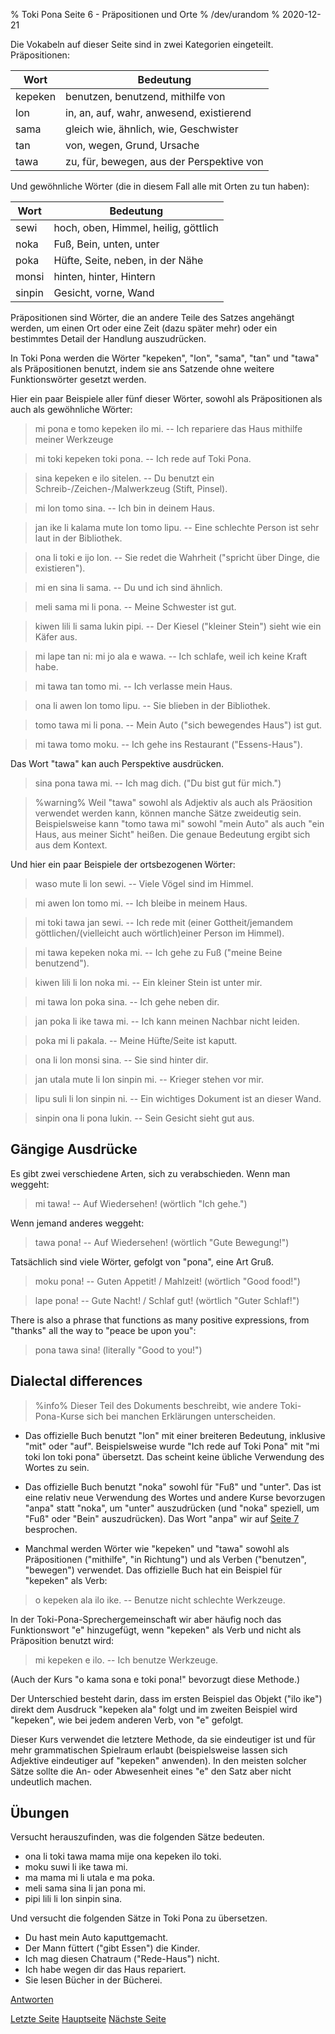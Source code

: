 % Toki Pona Seite 6 - Präpositionen und Orte
% /dev/urandom
% 2020-12-21

Die Vokabeln auf dieser Seite sind in zwei Kategorien eingeteilt. Präpositionen:

| Wort    | Bedeutung                                |
|---------|------------------------------------------|
| kepeken | benutzen, benutzend, mithilfe von        |
| lon     | in, an, auf, wahr, anwesend, existierend |
| sama    | gleich wie, ähnlich, wie, Geschwister    |
| tan     | von, wegen, Grund, Ursache               |
| tawa    | zu, für, bewegen, aus der Perspektive von|

Und gewöhnliche Wörter (die in diesem Fall alle mit Orten zu tun haben):

| Wort    | Bedeutung                                |
|---------|------------------------------------------|
| sewi    | hoch, oben, Himmel, heilig, göttlich     |
| noka    | Fuß, Bein, unten, unter                  |
| poka    | Hüfte, Seite, neben, in der Nähe         |
| monsi   | hinten, hinter, Hintern                  |
| sinpin  | Gesicht, vorne, Wand                     |

Präpositionen sind Wörter, die an andere Teile des Satzes angehängt werden, um einen Ort 
oder eine Zeit (dazu später mehr) oder ein bestimmtes Detail der Handlung auszudrücken.

In Toki Pona werden die Wörter "kepeken", "lon", "sama", "tan" und "tawa" als Präpositionen 
benutzt, indem sie ans Satzende ohne weitere Funktionswörter gesetzt werden.

Hier ein paar Beispiele aller fünf dieser Wörter, sowohl als Präpositionen als auch als 
gewöhnliche Wörter:

> mi pona e tomo kepeken ilo mi. -- Ich repariere das Haus mithilfe meiner Werkzeuge

> mi toki kepeken toki pona. -- Ich rede auf Toki Pona.

> sina kepeken e ilo sitelen. -- Du benutzt ein Schreib-/Zeichen-/Malwerkzeug (Stift, Pinsel).

> mi lon tomo sina. -- Ich bin in deinem Haus.

> jan ike li kalama mute lon tomo lipu. -- Eine schlechte Person ist sehr laut in der Bibliothek.

> ona li toki e ijo lon. -- Sie redet die Wahrheit ("spricht über Dinge, die existieren").

> mi en sina li sama. -- Du und ich sind ähnlich.

> meli sama mi li pona. -- Meine Schwester ist gut.

> kiwen lili li sama lukin pipi. -- Der Kiesel ("kleiner Stein") sieht wie ein Käfer aus.

> mi lape tan ni: mi jo ala e wawa. -- Ich schlafe, weil ich keine Kraft habe.

> mi tawa tan tomo mi. -- Ich verlasse mein Haus.

> ona li awen lon tomo lipu. -- Sie blieben in der Bibliothek.

> tomo tawa mi li pona. -- Mein Auto ("sich bewegendes Haus") ist gut.

> mi tawa tomo moku. -- Ich gehe ins Restaurant ("Essens-Haus").

Das Wort "tawa" kan auch Perspektive ausdrücken.

> sina pona tawa mi. -- Ich mag dich. ("Du bist gut für mich.")

> %warning%
> Weil "tawa" sowohl als Adjektiv als auch als Präosition verwendet werden kann, 
> können manche Sätze zweideutig sein. Beispielsweise kann "tomo tawa mi" sowohl 
> "mein Auto" als auch "ein Haus, aus meiner Sicht" heißen. Die genaue Bedeutung 
> ergibt sich aus dem Kontext.

Und hier ein paar Beispiele der ortsbezogenen Wörter:

> waso mute li lon sewi. -- Viele Vögel sind im Himmel.

> mi awen lon tomo mi. -- Ich bleibe in meinem Haus.

> mi toki tawa jan sewi. -- Ich rede mit (einer Gottheit/jemandem 
> göttlichen/(vielleicht auch wörtlich)einer Person im Himmel).

> mi tawa kepeken noka mi. -- Ich gehe zu Fuß ("meine Beine benutzend").

> kiwen lili li lon noka mi. -- Ein kleiner Stein ist unter mir.

> mi tawa lon poka sina. -- Ich gehe neben dir.

> jan poka li ike tawa mi. -- Ich kann meinen Nachbar nicht leiden.

> poka mi li pakala. -- Meine Hüfte/Seite ist kaputt.

> ona li lon monsi sina. -- Sie sind hinter dir.

> jan utala mute li lon sinpin mi. -- Krieger stehen vor mir.

> lipu suli li lon sinpin ni. -- Ein wichtiges Dokument ist an dieser Wand.

> sinpin ona li pona lukin. -- Sein Gesicht sieht gut aus.

## Gängige Ausdrücke

Es gibt zwei verschiedene Arten, sich zu verabschieden. Wenn man weggeht:

> mi tawa! -- Auf Wiedersehen! (wörtlich "Ich gehe.")

Wenn jemand anderes weggeht:
 
> tawa pona! -- Auf Wiedersehen! (wörtlich "Gute Bewegung!")

Tatsächlich sind viele Wörter, gefolgt von "pona", eine Art Gruß.

> moku pona! -- Guten Appetit! / Mahlzeit! (wörtlich "Good food!")

> lape pona! -- Gute Nacht! / Schlaf gut! (wörtlich "Guter Schlaf!")

There is also a phrase that functions as many positive expressions, from "thanks" all the way to "peace be upon you":

> pona tawa sina! (literally "Good to you!")

## Dialectal differences

> %info%
> Dieser Teil des Dokuments beschreibt, wie andere Toki-Pona-Kurse sich bei 
> manchen Erklärungen unterscheiden.

* Das offizielle Buch benutzt "lon" mit einer breiteren Bedeutung, inklusive "mit" oder "auf". 
Beispielsweise wurde "Ich rede auf Toki Pona" mit "mi toki lon toki pona" übersetzt. Das 
scheint keine übliche Verwendung des Wortes zu sein.

* Das offizielle Buch benutzt "noka" sowohl für "Fuß" und "unter". Das ist eine relativ neue 
Verwendung des Wortes und andere Kurse bevorzugen "anpa" statt "noka", um "unter" auszudrücken 
(und "noka" speziell, um "Fuß" oder "Bein" auszudrücken). Das Wort "anpa" wir auf 
[Seite 7](de_7.html) besprochen.

* Manchmal werden Wörter wie "kepeken" und "tawa" sowohl als Präpositionen ("mithilfe", 
"in Richtung") und als Verben ("benutzen", "bewegen") verwendet. Das offizielle Buch hat ein 
Beispiel für "kepeken" als Verb:

> o kepeken ala ilo ike. -- Benutze nicht schlechte Werkzeuge.

In der Toki-Pona-Sprechergemeinschaft wir aber häufig noch das Funktionswort "e" hinzugefügt, 
wenn "kepeken" als Verb und nicht als Präposition benutzt wird:

> mi kepeken e ilo. -- Ich benutze Werkzeuge.

(Auch der Kurs "o kama sona e toki pona!" bevorzugt diese Methode.)

Der Unterschied besteht darin, dass im ersten Beispiel das Objekt ("ilo ike") direkt dem 
Ausdruck "kepeken ala" folgt und im zweiten Beispiel wird "kepeken", wie bei jedem anderen 
Verb, von "e" gefolgt.

Dieser Kurs verwendet die letztere Methode, da sie eindeutiger ist und für mehr grammatischen 
Spielraum erlaubt (beispielsweise lassen sich Adjektive eindeutiger auf "kepeken" anwenden). 
In den meisten solcher Sätze sollte die An- oder Abwesenheit eines "e" den Satz aber nicht 
undeutlich machen.

## Übungen

Versucht herauszufinden, was die folgenden Sätze bedeuten.

* ona li toki tawa mama mije ona kepeken ilo toki.
* moku suwi li ike tawa mi.
* ma mama mi li utala e ma poka.
* meli sama sina li jan pona mi.
* pipi lili li lon sinpin sina.

Und versucht die folgenden Sätze in Toki Pona zu übersetzen.

* Du hast mein Auto kaputtgemacht.
* Der Mann füttert ("gibt Essen") die Kinder.
* Ich mag diesen Chatraum ("Rede-Haus") nicht.
* Ich habe wegen dir das Haus repariert.
* Sie lesen Bücher in der Bücherei.

[Antworten](de_answers.html#p6)

[Letzte Seite](de_5.html) [Hauptseite](de_index.html) [Nächste Seite](de_7.html)
